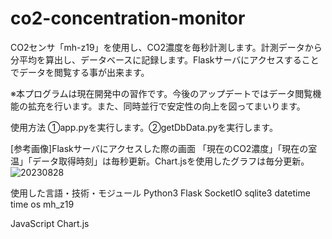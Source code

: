 # co2-concentration-monitor
CO2センサ「mh-z19」を使用し、CO2濃度を毎秒計測します。計測データから分平均を算出し、データベースに記録します。Flaskサーバにアクセスすることでデータを閲覧する事が出来ます。

※本プログラムは現在開発中の習作です。今後のアップデートではデータ閲覧機能の拡充を行います。また、同時並行で安定性の向上を図ってまいります。

使用方法
①app.pyを実行します。②getDbData.pyを実行します。

[参考画像]Flaskサーバにアクセスした際の画面
「現在のCO2濃度」「現在の室温」「データ取得時刻」は毎秒更新。Chart.jsを使用したグラフは毎分更新。
![20230828](https://github.com/KirishimaCC/co2-concentration-monitor/assets/143318141/a455eaa6-ba38-439b-a84e-72e2cdbb84fe)


使用した言語・技術・モジュール
Python3
Flask
SocketIO
sqlite3
datetime
time
os
mh_z19

JavaScript
Chart.js
